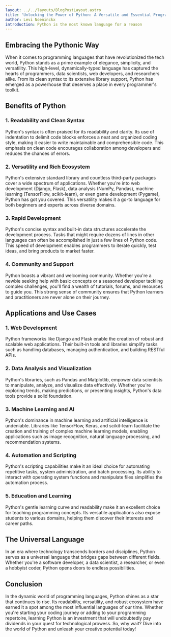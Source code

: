 ```yaml
---
layout: ../../layouts/BlogPostLayout.astro
title: 'Unlocking the Power of Python: A Versatile and Essential Programming Language'
author: Levi Noeninckx
introduction: Python is the most known language for a reason
---
```


## Embracing the Pythonic Way

When it comes to programming languages that have revolutionized the tech world, Python stands as a prime example of elegance, simplicity, and versatility. This high-level, dynamically-typed language has captured the hearts of programmers, data scientists, web developers, and researchers alike. From its clean syntax to its extensive library support, Python has emerged as a powerhouse that deserves a place in every programmer's toolkit.

## Benefits of Python

### 1. Readability and Clean Syntax

Python's syntax is often praised for its readability and clarity. Its use of indentation to delimit code blocks enforces a neat and organized coding style, making it easier to write maintainable and comprehensible code. This emphasis on clean code encourages collaboration among developers and reduces the chances of errors.

### 2. Versatility and Rich Ecosystem

Python's extensive standard library and countless third-party packages cover a wide spectrum of applications. Whether you're into web development (Django, Flask), data analysis (NumPy, Pandas), machine learning (TensorFlow, scikit-learn), or even game development (Pygame), Python has got you covered. This versatility makes it a go-to language for both beginners and experts across diverse domains.

### 3. Rapid Development

Python's concise syntax and built-in data structures accelerate the development process. Tasks that might require dozens of lines in other languages can often be accomplished in just a few lines of Python code. This speed of development enables programmers to iterate quickly, test ideas, and bring products to market faster.

### 4. Community and Support

Python boasts a vibrant and welcoming community. Whether you're a newbie seeking help with basic concepts or a seasoned developer tackling complex challenges, you'll find a wealth of tutorials, forums, and resources to guide you. This strong sense of community ensures that Python learners and practitioners are never alone on their journey.

## Applications and Use Cases

### 1. Web Development

Python frameworks like Django and Flask enable the creation of robust and scalable web applications. Their built-in tools and libraries simplify tasks such as handling databases, managing authentication, and building RESTful APIs.

### 2. Data Analysis and Visualization

Python's libraries, such as Pandas and Matplotlib, empower data scientists to manipulate, analyze, and visualize data effectively. Whether you're exploring trends, making predictions, or presenting insights, Python's data tools provide a solid foundation.

### 3. Machine Learning and AI

Python's dominance in machine learning and artificial intelligence is undeniable. Libraries like TensorFlow, Keras, and scikit-learn facilitate the creation and training of complex machine learning models, enabling applications such as image recognition, natural language processing, and recommendation systems.

### 4. Automation and Scripting

Python's scripting capabilities make it an ideal choice for automating repetitive tasks, system administration, and batch processing. Its ability to interact with operating system functions and manipulate files simplifies the automation process.

### 5. Education and Learning

Python's gentle learning curve and readability make it an excellent choice for teaching programming concepts. Its versatile applications also expose students to various domains, helping them discover their interests and career paths.

## The Universal Language

In an era where technology transcends borders and disciplines, Python serves as a universal language that bridges gaps between different fields. Whether you're a software developer, a data scientist, a researcher, or even a hobbyist coder, Python opens doors to endless possibilities.

## Conclusion

In the dynamic world of programming languages, Python shines as a star that continues to rise. Its readability, versatility, and robust ecosystem have earned it a spot among the most influential languages of our time. Whether you're starting your coding journey or adding to your programming repertoire, learning Python is an investment that will undoubtedly pay dividends in your quest for technological prowess. So, why wait? Dive into the world of Python and unleash your creative potential today!